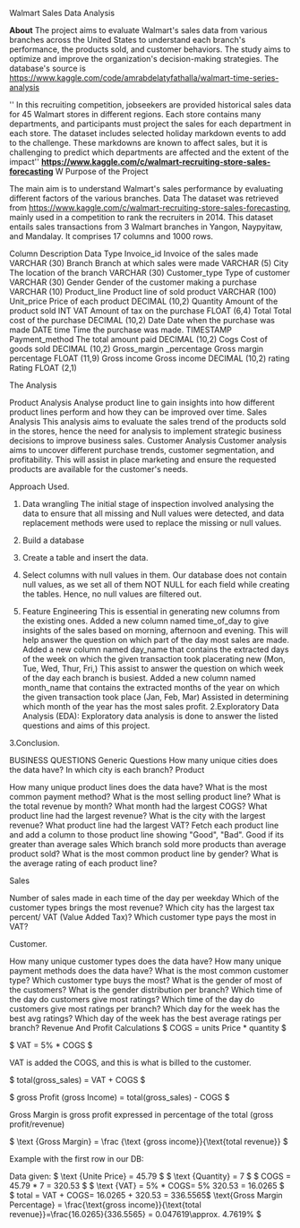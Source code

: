 Walmart Sales Data Analysis

**About**
The project aims to evaluate Walmart's sales data from various branches across the United States to understand each branch's performance, the products sold, and customer behaviors. The study aims to optimize and improve the organization's decision-making strategies. The database's source is   https://www.kaggle.com/code/amrabdelatyfathalla/walmart-time-series-analysis

'' In this recruiting competition, jobseekers are provided historical sales data for 45 Walmart stores in different regions. Each store contains many departments, and participants must project the sales for each department in each store. The dataset includes selected holiday markdown events to add to the challenge. These markdowns are known to affect sales, but it is challenging to predict which departments are affected and the extent of the impact'' **https://www.kaggle.com/c/walmart-recruiting-store-sales-forecasting**
W
Purpose of the Project

The main aim is to understand Walmart's sales performance by evaluating different factors of the various branches.
Data
The dataset was retrieved from https://www.kaggle.com/c/walmart-recruiting-store-sales-forecasting, mainly used in a competition to rank the recruiters in 2014. This dataset entails sales transactions from 3 Walmart branches in Yangon, Naypyitaw, and Mandalay. It comprises 17 columns and 1000 rows.

Column	Description	Data Type
Invoice_id	Invoice of the sales made	VARCHAR (30)
Branch	Branch at which sales were made	VARCHAR (5)
City	The location of the branch	VARCHAR (30)
Customer_type	Type of customer	VARCHAR (30)
Gender	Gender of the customer making a purchase	VARCHAR (10)
Product_line	Product line of sold product	VARCHAR (100)
Unit_price	Price of each product	DECIMAL (10,2)
Quantity	Amount of the product sold	INT
VAT	Amount of tax on the purchase	FLOAT (6,4)
Total	Total cost of the purchase	DECIMAL (10,2)
Date	Date when the purchase was made	DATE
time	Time the purchase was made.	TIMESTAMP
Payment_method	The total amount paid	DECIMAL (10,2)
Cogs	Cost of goods sold	DECIMAL (10,2)
Gross_margin _percentage	Gross margin percentage	FLOAT (11,9)
Gross income	Gross income	DECIMAL (10,2)
rating	Rating	FLOAT (2,1)
		

The Analysis

Product Analysis
Analyse product line to gain insights into how different product lines perform and how they can be improved over time.
Sales Analysis
This analysis aims to evaluate the sales trend of the products sold in the stores, hence the need for analysis to implement strategic business decisions to improve business sales.
Customer Analysis
Customer analysis aims to uncover different purchase trends, customer segmentation, and profitability. This will assist in place marketing and ensure the requested products are available for the customer's needs.

Approach Used.
1. Data wrangling
The initial stage of inspection involved analysing the data to ensure that all missing and Null values were detected, and data replacement methods were used to replace the missing or null values.
1.	Build a database

2.	Create a table and insert the data. 

3.	Select columns with null values in them. Our database does not contain null values, as we set all of them  NOT NULL for each field while creating the tables. Hence, no null values are filtered out.


2. Feature Engineering
This is essential in generating new columns from the existing ones.
Added   a new column named time_of_day to give insights of the sales based on morning, afternoon and evening. This will help answer the question on which part of the day most sales are made.
Added a new column named day_name that contains the extracted days of the week on which the given transaction took placerating new (Mon, Tue, Wed, Thur, Fri,) This assist to answer the question on which week of the day each branch is busiest.
Added a new column named month_name that contains the extracted months of the year on which the given transaction took place (Jan, Feb, Mar) Assisted in determining which month of the year has the most sales profit.
2.Exploratory Data Analysis (EDA): Exploratory data analysis is done to answer the listed questions and aims of this project.

3.Conclusion.


BUSINESS QUESTIONS 
Generic Questions
How many unique cities does the data have?
In which city is each branch?
Product

How many unique product lines does the data have?
What is the most common payment method?
What is the most selling product line?
What is the total revenue by month?
What month had the largest COGS?
What product line had the largest revenue?
What is the city with the largest revenue?
What product line had the largest VAT?
Fetch each product line and add a column to those product line showing "Good", "Bad". Good if its greater than average sales
Which branch sold more products than average product sold?
What is the most common product line by gender?
What is the average rating of each product line?

Sales

Number of sales made in each time of the day per weekday
Which of the customer types brings the most revenue?
Which city has the largest tax percent/ VAT (Value Added Tax)?
Which customer type pays the most in VAT?

Customer.

How many unique customer types does the data have?
How many unique payment methods does the data have?
What is the most common customer type?
Which customer type buys the most?
What is the gender of most of the customers?
What is the gender distribution per branch?
Which time of the day do customers give most ratings?
Which time of the day do customers give most ratings per branch?
Which day for the week has the best avg ratings?
Which day of the week has the best average ratings per branch?
Revenue And Profit Calculations
$ COGS = units Price * quantity $

$ VAT = 5% * COGS $

VAT is added the COGS, and this is what is billed to the customer.

$ total(gross_sales) = VAT + COGS $

$ gross Profit (gross Income) = total(gross_sales) - COGS $

Gross Margin is gross profit expressed in percentage of the total (gross profit/revenue)

$ \text {Gross Margin} = \frac {\text {gross income}}{\text{total revenue}} $

Example with the first row in our DB:

Data given:
$ \text {Unite Price} = 45.79 $
$ \text {Quantity} = 7 $
$ COGS = 45.79 * 7 = 320.53 $
$ \text {VAT} = 5% * COGS\= 5% 320.53 = 16.0265 $
$ total = VAT + COGS\= 16.0265 + 320.53 = 336.5565$ 
\text{Gross Margin Percentage} = \frac{\text{gross income}}{\text{total revenue}}\=\frac{16.0265}{336.5565} = 0.047619\\approx. 4.7619% $
